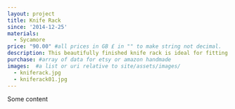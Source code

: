 ```yaml
---
layout: project
title: Knife Rack
since: '2014-12-25'
materials:
  - Sycamore
price: "90.00" #all prices in GB £ in "" to make string not decimal.
description: This beautifully finished knife rack is ideal for fitting in a draw due to its low profile and space efficient ranking of large and smaller knives. Equally, with it's elegant curves it would be a gracefull edition to any countertop.
purchase: #array of data for etsy or amazon handmade
images:  #a list or uri relative to site/assets/images/
  - kniferack.jpg
  - kniferack01.jpg
---
```

Some content
